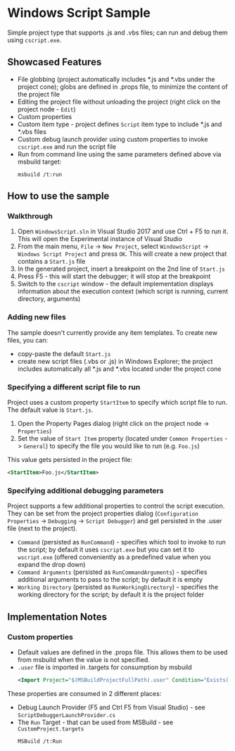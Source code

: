 # Windows Script Sample
Simple project type that supports .js and .vbs files; can run and debug them using `cscript.exe`.

## Showcased Features
- File globbing (project automatically includes *.js and *.vbs under the project cone); globs are defined in .props file, to minimize the content of the project file
- Editing the project file without unloading the project (right click on the project node - `Edit`)
- Custom properties
- Custom item type - project defines `Script` item type to include *.js and *.vbs files 
- Custom debug launch provider using custom properties to invoke `cscript.exe` and run the script file
- Run from command line using the same parameters defined above via msbuild target:
  ```
  msbuild /t:run
  ```

## How to use the sample
### Walkthrough
1. Open `WindowsScript.sln` in Visual Studio 2017 and use Ctrl + F5 to run it. This will open the Experimental instance of Visual Studio
2. From the main menu, `File` -> `New Project`, select `WindowsScript` -> `Windows Script Project` and press `OK`. This will create a new project that contains a `Start.js` file
3. In the generated project, insert a breakpoint on the 2nd line of `Start.js`
4. Press F5 - this will start the debugger; it will stop at the breakpoint
5. Switch to the `cscript` window - the default implementation displays information about the execution context (which script is running, current directory, arguments)

### Adding new files
The sample doesn't currently provide any item templates. To create new files, you can:
- copy-paste the default `Start.js`
- create new script files (.vbs or .js) in Windows Explorer; the project includes automatically all *.js and *.vbs located under the project cone

### Specifying a different script file to run
Project uses a custom property `StartItem` to specify which script file to run. The default value is `Start.js`. 
1. Open the Property Pages dialog (right click on the project node -> `Properties`)
2. Set the value of `Start Item` property (located under `Common Properties` -> `General`) to specify the file you would like to run (e.g. `Foo.js`)

This value gets persisted in the project file:
```xml
<StartItem>Foo.js</StartItem>
```

### Specifying additional debugging parameters
Project supports a few additional properties to control the script execution.
They can be set from the project properties dialog (`Configuration Properties` -> `Debugging` -> `Script Debugger`) and get persisted in the .user file (next to the project).

- `Command` (persisted as `RunCommand`) - specifies which tool to invoke to run the script; by default it uses `cscript.exe` but you can set it to `wscript.exe` (offered conveniently as a predefined value when you expand the drop down)
- `Command Arguments` (persisted as `RunCommandArguments`) - specifies additional arguments to pass to the script; by default it is empty
- `Working Directory` (persisted as `RunWorkingDirectory`) - specifies the working directory for the script; by default it is the project folder

## Implementation Notes
### Custom properties
- Default values are defined in the .props file. This allows them to be used from msbuild when the value is not specified.
- `.user` file is imported in .targets for consumption by msbuild
  ```xml
  <Import Project="$(MSBuildProjectFullPath).user" Condition="Exists('$(MSBuildProjectFullPath).user')" /> 
  ```
These properties are consumed in 2 different places:
- Debug Launch Provider (F5 and Ctrl F5 from Visual Studio) - see `ScriptDebuggerLaunchProvider.cs`
- The `Run` Target - that can be used from MSBuild - see `CustomProject.targets`
  ```
  MSBuild /t:Run
  ```
  